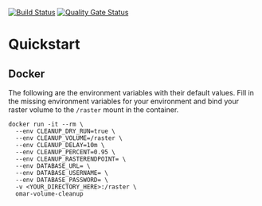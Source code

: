 [![Build Status](https://jenkins.ossim.io/buildStatus/icon?job=omar-volume-cleanup/master)](https://jenkins.ossim.io/job/omar-volume-cleanup/master)
[![Quality Gate Status](https://sonarcloud.io/api/project_badges/measure?project=ossimlabs_omar-volume-cleanup&metric=alert_status)](https://sonarcloud.io/dashboard?id=ossimlabs_omar-volume-cleanup)

# Quickstart

## Docker
The following are the environment variables with their default values.
Fill in the missing environment variables for your environment and bind 
your raster volume to the `/raster` mount in the container.
```$xslt
docker run -it --rm \
  --env CLEANUP_DRY_RUN=true \
  --env CLEANUP_VOLUME=/raster \
  --env CLEANUP_DELAY=10m \
  --env CLEANUP_PERCENT=0.95 \
  --env CLEANUP_RASTERENDPOINT= \
  --env DATABASE_URL= \
  --env DATABASE_USERNAME= \
  --env DATABASE_PASSWORD= \
  -v <YOUR_DIRECTORY_HERE>:/raster \
  omar-volume-cleanup
```
